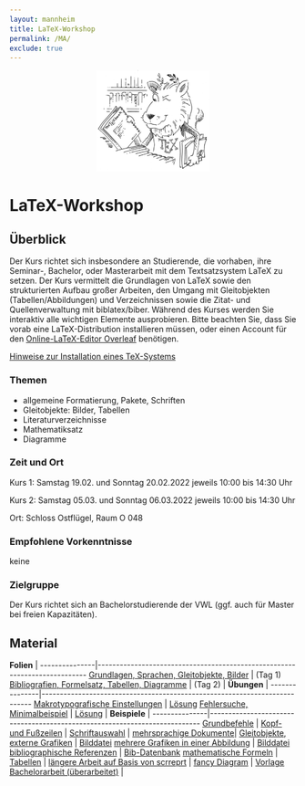 ```yaml
---
layout: mannheim
title: LaTeX-Workshop
permalink: /MA/
exclude: true
---
```


<p style="text-align:center">
  <img src="ctan_lion.png" title="CTAN lion drawing by Duane Bibby; thanks to www.ctan.org" alt="CTAN lion" height="178" width="200">
</p>

# LaTeX-Workshop

## Überblick

Der Kurs richtet sich insbesondere an Studierende, die vorhaben, ihre Seminar-, Bachelor, oder Masterarbeit
mit dem Textsatzsystem LaTeX zu setzen. Der Kurs vermittelt die Grundlagen von LaTeX sowie den strukturierten Aufbau
großer Arbeiten, den Umgang mit Gleitobjekten (Tabellen/Abbildungen) und Verzeichnissen sowie die Zitat- und
Quellenverwaltung mit biblatex/biber. Während des Kurses werden Sie interaktiv alle wichtigen Elemente
ausprobieren. Bitte beachten Sie, dass Sie  vorab eine LaTeX-Distribution installieren müssen, oder einen Account für den [Online-LaTeX-Editor Overleaf](https://www.overleaf.com?r=60500875&rm=d&rs=b) benötigen.

[Hinweise zur Installation eines TeX-Systems](./Installationshinweise.pdf "Installationshinweise (PDF)")

### Themen

* allgemeine Formatierung, Pakete, Schriften
* Gleitobjekte: Bilder, Tabellen
* Literaturverzeichnisse
* Mathematiksatz
* Diagramme

### Zeit und Ort

Kurs 1: Samstag 19.02. und Sonntag 20.02.2022 jeweils 10:00 bis 14:30 Uhr

Kurs 2: Samstag 05.03. und Sonntag 06.03.2022 jeweils 10:00 bis 14:30 Uhr

Ort: Schloss Ostflügel, Raum O 048

### Empfohlene Vorkenntnisse

keine

### Zielgruppe

Der Kurs richtet sich an Bachelorstudierende der VWL (ggf. auch für Master bei freien Kapazitäten).

## Material

**Folien**     |
---------------|---------------------------------------------------------------------------
<i class="fa fa-file-pdf-o"></i> [Grundlagen, Sprachen, Gleitobjekte, Bilder](./TeX-Workshop_01.pdf "Folien zu Tag 1 (PDF)")   | (Tag 1)
<i class="fa fa-file-pdf-o"></i> [Bibliografien, Formelsatz, Tabellen, Diagramme](./TeX-Workshop_02.pdf "Folien zu Tag 2 (PDF)") | (Tag 2)
|
**Übungen**    |
---------------|---------------------------------------------------------------------------
<i class="fa fa-file-code-o"></i> [Makrotypografische Einstellungen](./uebung_layout.tex "uebung_layout.tex") | <i class="fa fa-file-code-o"></i> [Lösung](./uebung_layout_loesung.tex "uebung_layout_loesung.tex")
<i class="fa fa-file-code-o"></i> [Fehlersuche, Minimalbeispiel](./uebung_fehlermeldungen.tex "uebung_fehlermeldungen.tex") | <i class="fa fa-file-code-o"></i> [Lösung](./uebung_fehlermeldungen_loesung.tex "uebung_fehlermeldungen_loesung.tex")
|
**Beispiele**  |
---------------|---------------------------------------------------------------------------
<i class="fa fa-file-code-o"></i> [Grundbefehle](./beispiel_grundbefehle.tex "beispiel_grundbefehle.tex")                   |
<i class="fa fa-file-code-o"></i> [Kopf- und Fußzeilen](./beispiel_kopfzeile.tex "beispiel_kopfzeile.tex")                  |
<i class="fa fa-file-code-o"></i> [Schriftauswahl](./beispiel_schriften.tex "beispiel_schriften.tex")                       |
<i class="fa fa-file-code-o"></i> [mehrsprachige Dokumente](./beispiel_mehrsprachigkeit.tex "beispiel_mehrsprachigkeit.tex")|
<i class="fa fa-file-code-o"></i> [Gleitobjekte, externe Grafiken](./beispiel_gleitobjekte.tex "beispiel_gleitobjekte.tex") | <i class="fa fa-file-image-o"></i>  [Bilddatei](./raptor.pdf "raptor.pdf")
<i class="fa fa-file-code-o"></i> [mehrere Grafiken in einer Abbildung](./beispiel_subfigure.tex "beispiel_subfigure.tex")  | <i class="fa fa-file-image-o"></i>  [Bilddatei](./raptor.pdf "raptor.pdf")
<i class="fa fa-file-code-o"></i> [bibliographische Referenzen](./beispiel_biblatex.tex "beispiel_biblatex.tex")            | <i class="fa fa-file-code-o"></i> [Bib-Datenbank](./referenzen.bib "referenzen.bib")
<i class="fa fa-file-code-o"></i> [mathematische Formeln](./beispiel_mathe.tex "beispiel_mathe.tex")                        |
<i class="fa fa-file-code-o"></i> [Tabellen](./beispiel_tabelle.tex "beispiel_tabelle.tex")                                 |
<i class="fa fa-file-code-o"></i> [längere Arbeit auf Basis von scrreprt](./beispiel_laengere_arbeit.tex "beispiel_laengere_arbeit.tex")  |
<i class="fa fa-file-code-o"></i> [fancy Diagram](./beispiel_diagram.tex "beispiel_diagram.tex")                            |
<i class="fa fa-file-archive-o"></i> [Vorlage Bachelorarbeit (überarbeitet)](./Vorlage_Bachelorarbeit_LuaLaTeX.zip "Vorlage_Bachelorarbeit_LuaLaTeX.zip")  |

